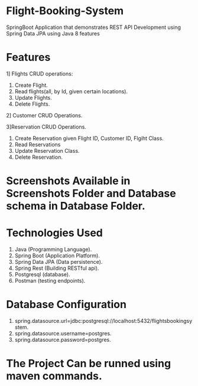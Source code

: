 # Flight-Booking-System
SpringBoot Application that demonstrates REST API Development using Spring Data JPA using Java 8 features
# Features
1] Flights CRUD operations:
1. Create Flight.
2. Read flights(all, by Id, given certain locations).
3. Update Flights.
4. Delete Flights.

2] Customer CRUD Operations.

3]Reservation CRUD Operations.
1. Create Reservation given Flight ID, Customer ID, Flgiht Class.
2. Read Reservations
3. Update Reservation Class.
4. Delete Reservation.

# Screenshots Available in Screenshots Folder and Database schema in Database Folder.

# Technologies Used
1. Java (Programming Language).
2. Spring Boot (Application Platform).
3. Spring Data JPA (Data persistence).
4. Spring Rest (Building RESTful api).
4. Postgresql (database).
5. Postman (testing endpoints).

# Database Configuration

1. spring.datasource.url=jdbc:postgresql://localhost:5432/flightsbookingsystem.
2. spring.datasource.username=postgres.
3. spring.datasource.password=postgres.

# The Project Can be runned using maven commands.
